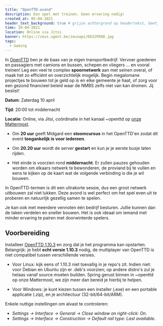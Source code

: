 ```yaml
---
title: "OpenTTD-avond"
description: Een spel met treinen. Geen ervaring nodig!
created_at: 05-04-2021
header_text_background: true # grijze achtergrond op headertekst, beetje leesbaarder
time: 10-04-2021
location: Online via Jitsi
banner: https://zeus.ugent.be/zeuswpi/Db32PEN0.jpg
tags:
  - Gaming
---
```


In [OpenTTD](https://www.openttd.org/) ben je de baas van je eigen transportbedrijf. Vervoer
goederen en passagiers met camions en bussen, schepen en vliegers … en vooral treinen! Leg een veel
te complex **spoornetwerk** aan met seinen overal, of maak het zo efficiënt en overzichtelijk
mogelijk. Begin megalomane projectjes te bouwen tot je geld op is en elke gemeente je haat, of zorg
voor een gezond financieel beleid waar de NMBS zelfs niet van kan dromen. Jij beslist!

**Datum**: Zaterdag 10 april

**Tijd**: 20:00 tot middernacht

**Locatie**: Online, via Jitsi, coördinatie in het kanaal ~openttd op [onze Mattermost](https://mattermost.zeus.gent/zeus/channels/openttd).

- Om **20 uur** geeft Midgard een **stoomcursus** in het OpenTTD'en zodat dit event **toegankelijk is
voor iedereen**.

- Om **20.20 uur** wordt de server **gestart** en kun je je eerste busje laten rijden.

- Het einde is voorzien rond **middernacht**. Er zullen pauzes gehouden worden om elkaars
netwerk te bewonderen, de proviand bij te vullen en eens te kijken op de kaart wat de volgende
verbinding is die je wil bouwen.

In OpenTTD-termen is dit een ultrakorte sessie, dus een groot netwerk uitbouwen zal niet lukken.
Deze avond is wel perfect om het spel even uit te proberen en natuurlijk gezellig samen te spelen.

Je kan ook met meerdere vennoten één bedrijf besturen. Jullie kunnen dan de taken verdelen en
sneller bouwen. Het is ook ideaal om iemand met minder ervaring te pairen met doorwinterde spelers.

## Voorbereiding
Installeer [OpenTTD 1.10.3](https://cdn.openttd.org/openttd-releases/1.10.3/) en zorg dat je
het programma kan opstarten. Belangrijk: je hebt **echt versie 1.10.3** nodig, de multiplayer van
OpenTTD is niet compatibel tussen verschillende versies.

- Voor Linux: kijk eens of 1.10.3 niet toevallig in je repo's zit. Indien niet: voor Debian en Ubuntu
zijn er .deb's voorzien; op andere distro's zul je helaas vanaf source moeten builden. Spring
gerust binnen in ~openttd op onze Mattermost, we zijn meer dan bereid je hierbij te helpen.

- Voor Windows: je kunt kiezen tussen een installer (.exe) en een portable applicatie (.zip), en je
architectuur (32-bit/64-bit/ARM).

Enkele nuttige instellingen om alvast te controleren:

- *Settings → Interface → General → Close window on right-click: On*.
- *Settings → Interface → Construction → Default rail type: Last available*.
